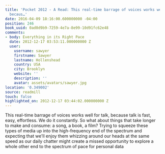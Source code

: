 ```yaml
---
title: 'Pocket 2012 - A Read: This real-time barrage of voices works well for talk,
  becaus…'
date: 2016-04-09 18:16:00.600000000 -04:00
position: 246
book_uuid: 0ad0d9b9-7259-4e7a-8e99-10d91fc62e48
comments:
- body: Everything in its Right Pace
  date: 2012-12-17 03:53:11.000000000 Z
  user:
    username: sawyer
    firstname: Sawyer
    lastname: Hollenshead
    country: USA
    city: Brooklyn
    website: ''
    description: ''
    avatar: assets/avatars/sawyer.jpg
location: '0.349002'
source: readmill
touch: false
highlighted_on: 2012-12-17 03:44:02.000000000 Z
---
```


This real-time barrage of voices works well for talk, because talk is fast, easy, effortless. We do it constantly. So what about things that take longer to make and consume: a song, a book, a film? Trying to squeeze these types of media up into the high-frequency end of the spectrum and expecting that we'll enjoy them whizzing around our heads at the same speed as our daily chatter might create a missed opportunity to explore a whole other end to the spectrum of pace for personal data